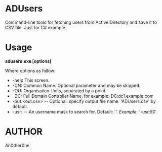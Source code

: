 # ADUsers

Command-line tools for fetching users from Active Directory and save it to CSV file. Just for C# example.

# Usage

**adusers.exe [options]**

Where options as follow:
* -help  This screen.
* -CN:   Common Name. Optional parameter and may be skipped.
* -OU:   Organisation Units, separated by a point.
* -DC:   Full Domain Controller Name, for example: DC:dc1.example.com
* -out:<out.csv> -- Optional: specify output file name. 'ADUsers.csv' by default.
* -usr:<mask> -- An username mask to search for. Default: '*'. Example: '-usr:50*'

# AUTHOR
   An0ther0ne


